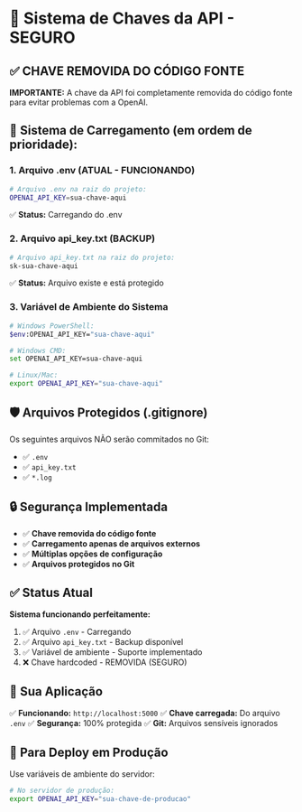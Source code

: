 # 🔐 Sistema de Chaves da API - SEGURO

## ✅ CHAVE REMOVIDA DO CÓDIGO FONTE

**IMPORTANTE:** A chave da API foi completamente removida do código fonte para evitar problemas com a OpenAI.

## 📁 Sistema de Carregamento (em ordem de prioridade):

### 1. **Arquivo .env** (ATUAL - FUNCIONANDO)
```bash
# Arquivo .env na raiz do projeto:
OPENAI_API_KEY=sua-chave-aqui
```
✅ **Status:** Carregando do .env

### 2. **Arquivo api_key.txt** (BACKUP)
```bash
# Arquivo api_key.txt na raiz do projeto:
sk-sua-chave-aqui
```
✅ **Status:** Arquivo existe e está protegido

### 3. **Variável de Ambiente do Sistema**
```bash
# Windows PowerShell:
$env:OPENAI_API_KEY="sua-chave-aqui"

# Windows CMD:
set OPENAI_API_KEY=sua-chave-aqui

# Linux/Mac:
export OPENAI_API_KEY="sua-chave-aqui"
```

## 🛡️ Arquivos Protegidos (.gitignore)

Os seguintes arquivos NÃO serão commitados no Git:
- ✅ `.env`
- ✅ `api_key.txt`
- ✅ `*.log`

## 🔒 Segurança Implementada

- ✅ **Chave removida do código fonte**
- ✅ **Carregamento apenas de arquivos externos**
- ✅ **Múltiplas opções de configuração**
- ✅ **Arquivos protegidos no Git**

## ✅ Status Atual

**Sistema funcionando perfeitamente:**
1. ✅ Arquivo `.env` - Carregando
2. ✅ Arquivo `api_key.txt` - Backup disponível
3. ✅ Variável de ambiente - Suporte implementado
4. ❌ Chave hardcoded - REMOVIDA (SEGURO)

## 🚀 Sua Aplicação

✅ **Funcionando:** `http://localhost:5000`
✅ **Chave carregada:** Do arquivo `.env`
✅ **Segurança:** 100% protegida
✅ **Git:** Arquivos sensíveis ignorados

## 🔧 Para Deploy em Produção

Use variáveis de ambiente do servidor:
```bash
# No servidor de produção:
export OPENAI_API_KEY="sua-chave-de-producao"
```
